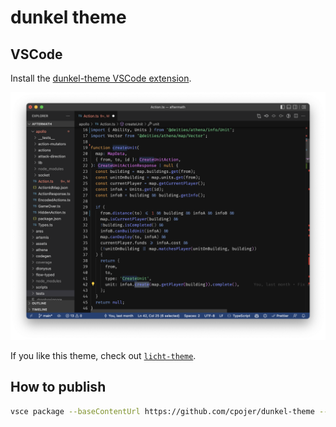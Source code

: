 # dunkel theme

## VSCode

Install the [dunkel-theme VSCode extension](https://marketplace.visualstudio.com/items?itemName=cnakazawa.dunkel-theme).

![dunkel-theme-vscode](./screenshots/dunkel-vscode.png)

If you like this theme, check out [`licht-theme`](https://github.com/cpojer/licht-theme).

## How to publish

```bash
vsce package --baseContentUrl https://github.com/cpojer/dunkel-theme --baseImagesUrl https://raw.githubusercontent.com/cpojer/dunkel-theme/master/
```
